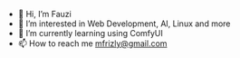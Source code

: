- 👋 Hi, I’m Fauzi
- 👀 I’m interested in Web Development, AI, Linux and more
- 🌱 I’m currently learning using ComfyUI
- 📫 How to reach me mfrizly@gmail.com

<!---
mfrizly/mfrizly is a ✨ special ✨ repository because its `README.md` (this file) appears on your GitHub profile.
You can click the Preview link to take a look at your changes.
--->
